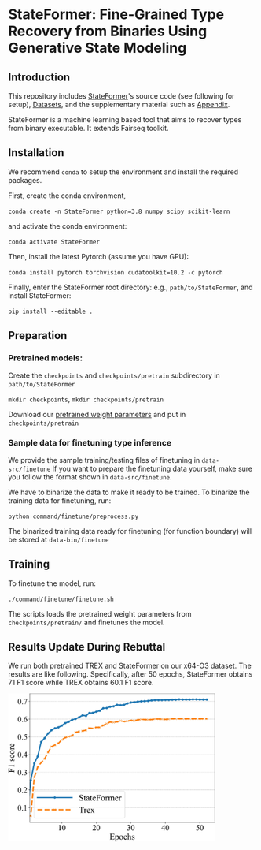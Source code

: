 # StateFormer: Fine-Grained Type Recovery from Binaries Using Generative State Modeling

## Introduction

This repository includes [StateFormer](https://drive.google.com/drive/folders/1KpUMIWewzVZ7KkhIo3dKg8X9nfCUvvHV?usp=sharing)'s source code (see following for setup), [Datasets](https://drive.google.com/drive/folders/1KpUMIWewzVZ7KkhIo3dKg8X9nfCUvvHV?usp=sharing), and the supplementary material such as [Appendix](https://drive.google.com/file/d/1vguDZs6ytWm2uL-yxmmCYW6Asl09Mfry/view?usp=sharing).

StateFormer is a machine learning based tool that aims to recover types from binary executable. It extends Fairseq toolkit. 

## Installation
We recommend `conda` to setup the environment and install the required packages.

First, create the conda environment,

`conda create -n StateFormer python=3.8 numpy scipy scikit-learn`

and activate the conda environment:

`conda activate StateFormer`

Then, install the latest Pytorch (assume you have GPU):

`conda install pytorch torchvision cudatoolkit=10.2 -c pytorch`

Finally, enter the StateFormer root directory: e.g., `path/to/StateFormer`, and install StateFormer:

`pip install --editable .`

## Preparation

### Pretrained models:

Create the `checkpoints` and `checkpoints/pretrain` subdirectory in `path/to/StateFormer`

`mkdir checkpoints`, `mkdir checkpoints/pretrain`

Download our [pretrained weight parameters](https://drive.google.com/file/d/1npWNDJM0lEtslpUNI19b2m_2wNcRTAy-/view?usp=sharing) and put in `checkpoints/pretrain`

### Sample data for finetuning type inference

We provide the sample training/testing files of finetuning in `data-src/finetune`
If you want to prepare the finetuning data yourself, make sure you follow the format shown in `data-src/finetune`.

We have to binarize the data to make it ready to be trained. To binarize the training data for finetuning, run:

`python command/finetune/preprocess.py`

The binarized training data ready for finetuning (for function boundary) will be stored at `data-bin/finetune`

## Training

To finetune the model, run:

`./command/finetune/finetune.sh`

The scripts loads the pretrained weight parameters from `checkpoints/pretrain/` and finetunes the model.

## Results Update During Rebuttal

We run both pretrained TREX and StateFormer on our x64-O3 dataset. The results are like following. Specifically, after 50 epochs, StateFormer obtains 71 F1 score while TREX obtains 60.1 F1 score.

<img src="figs/trex_vs_stateformer.jpg" height="300">